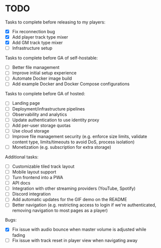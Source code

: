 # TODO

Tasks to complete before releasing to my players:
- [X] Fix reconnection bug
- [X] Add player track type mixer
- [X] Add GM track type mixer
- [ ] Infrastructure setup

Tasks to complete before GA of self-hostable:
- [ ] Better file management
- [ ] Improve initial setup experience
- [ ] Automate Docker image build
- [ ] Add example Docker and Docker Compose configurations

Tasks to complete before GA of hosted:
- [ ] Landing page
- [ ] Deployment/infrastructure pipelines
- [ ] Observability and analytics
- [ ] Update authentication to use identity proxy
- [ ] Add per-user storage quotas
- [ ] Use cloud storage
- [ ] Improve file management security (e.g. enforce size limits, validate content type, limits/timeouts to avoid DoS, process isolation)
- [ ] Monetization (e.g. subscription for extra storage)

Additional tasks:
- [ ] Customizable tiled track layout
- [ ] Mobile layout support
- [ ] Turn frontend into a PWA
- [ ] API docs
- [ ] Integration with other streaming providers (YouTube, Spotify)
- [ ] Discord integration
- [ ] Add automatic updates for the GIF demo on the README
- [ ] Better navigation (e.g. restricting access to login if we're authenticated, removing navigation to most pages as a player)

Bugs:
- [X] Fix issue with audio bounce when master volume is adjusted while fading
- [ ] Fix issue with track reset in player view when navigating away
